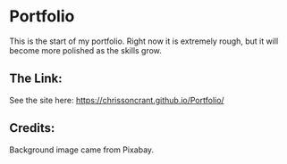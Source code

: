 # Portfolio
This is the start of my portfolio. Right now it is extremely rough, but it will become more polished as the skills grow. 

## The Link:
See the site here: https://chrissoncrant.github.io/Portfolio/

## Credits:
Background image came from Pixabay. 
